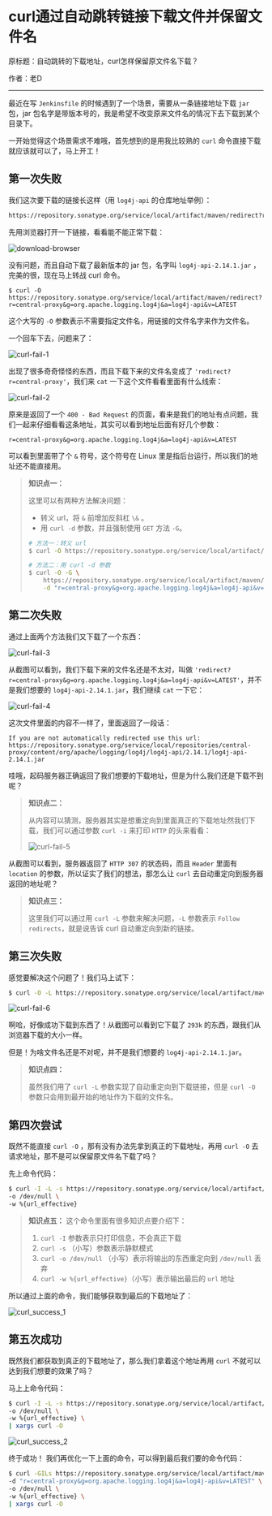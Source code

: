 # curl通过自动跳转链接下载文件并保留文件名

原标题：自动跳转的下载地址，curl怎样保留原文件名下载？

作者：老D

---

最近在写 `Jenkinsfile` 的时候遇到了一个场景，需要从一条链接地址下载 `jar` 包，jar 包名字是带版本号的，我是希望不改变原来文件名的情况下去下载到某个目录下。

一开始觉得这个场景需求不难哦，首先想到的是用我比较熟的 `curl` 命令直接下载就应该就可以了，马上开工！

## 第一次失败

我们这次要下载的链接长这样（用 `log4j-api` 的仓库地址举例）：

```sh
https://repository.sonatype.org/service/local/artifact/maven/redirect?r=central-proxy&g=org.apache.logging.log4j&a=log4j-api&v=LATEST
```

先用浏览器打开一下链接，看看能不能正常下载：

![download-browser](resources/download_browser.png)

没有问题，而且自动下载了最新版本的 jar 包，名字叫 `log4j-api-2.14.1.jar` ，完美的很，现在马上转战 curl 命令。

```ssh
$ curl -O https://repository.sonatype.org/service/local/artifact/maven/redirect?r=central-proxy&g=org.apache.logging.log4j&a=log4j-api&v=LATEST
```

这个大写的 `-O` 参数表示不需要指定文件名，用链接的文件名字来作为文件名。

一个回车下去，问题来了：

![curl-fail-1](resources/curl_fail_1.png)

出现了很多奇奇怪怪的东西，而且下载下来的文件名变成了 `'redirect?r=central-proxy'`，我们来 `cat` 一下这个文件看看里面有什么线索：

![curl-fail-2](resources/curl_fail_2.png)

原来是返回了一个 `400 - Bad Request` 的页面，看来是我们的地址有点问题，我们一起来仔细看看这条地址，其实可以看到地址后面有好几个参数：

`r=central-proxy&g=org.apache.logging.log4j&a=log4j-api&v=LATEST`

可以看到里面带了个 `&` 符号，这个符号在 Linux 里是指后台运行，所以我们的地址还不能直接用。

> **知识点一：**
> 
> 这里可以有两种方法解决问题：
>
> - 转义 url，将 `&` 前增加反斜杠 `\&` 。
> - 用 `curl -d` 参数，并且强制使用 `GET` 方法 `-G`。
>
> ```sh
> # 方法一：转义 url
> $ curl -O https://repository.sonatype.org/service/local/artifact/maven/redirect?r=central-proxy\&g=org.apache.logging.log4j\&a=log4j-api\&v=LATEST
> 
> # 方法二：用 curl -d 参数
> $ curl -O -G \
>     https://repository.sonatype.org/service/local/artifact/maven/redirect \
>     -d "r=central-proxy&g=org.apache.logging.log4j&a=log4j-api&v=LATEST"
> ```

## 第二次失败

通过上面两个方法我们又下载了一个东西：

![curl-fail-3](resources/curl_fail_3.png)

从截图可以看到，我们下载下来的文件名还是不太对，叫做 `'redirect?r=central-proxy&g=org.apache.logging.log4j&a=log4j-api&v=LATEST'`，并不是我们想要的 `log4j-api-2.14.1.jar`，我们继续 `cat` 一下它：

![curl-fail-4](resources/curl_fail_4.png)

这次文件里面的内容不一样了，里面返回了一段话：

```
If you are not automatically redirected use this url: https://repository.sonatype.org/service/local/repositories/central-proxy/content/org/apache/logging/log4j/log4j-api/2.14.1/log4j-api-2.14.1.jar
```

哇哦，起码服务器正确返回了我们想要的下载地址，但是为什么我们还是下载不到呢？

> **知识点二：**
> 
> 从内容可以猜测，服务器其实是想重定向到里面真正的下载地址然我们下载，我们可以通过参数 `curl -i` 来打印 `HTTP` 的头来看看：
>
> ![curl-fail-5](resources/curl_fail_5.png)

从截图可以看到，服务器返回了 `HTTP 307` 的状态码，而且 `Header` 里面有 `location` 的参数，所以证实了我们的想法，那怎么让 `curl` 去自动重定向到服务器返回的地址呢？

> **知识点三：**
>
> 这里我们可以通过用 `curl -L` 参数来解决问题，`-L` 参数表示 `Follow redirects`，就是说告诉 curl 自动重定向到新的链接。

## 第三次失败

感觉要解决这个问题了！我们马上试下：

```sh
$ curl -O -L https://repository.sonatype.org/service/local/artifact/maven/redirect?r=central-proxy\&g=org.apache.logging.log4j\&a=log4j-api\&v=LATEST
```

![curl-fail-6](resources/curl_fail_6.png)

啊哈，好像成功下载到东西了！从截图可以看到它下载了 `293k` 的东西，跟我们从浏览器下载的大小一样。

但是！为啥文件名还是不对呢，并不是我们想要的 `log4j-api-2.14.1.jar`。

> **知识点四：**
>
> 虽然我们用了 `curl -L` 参数实现了自动重定向到下载链接，但是 `curl -O` 参数只会用到最开始的地址作为下载的文件名。

## 第四次尝试

既然不能直接 `curl -O` ，那有没有办法先拿到真正的下载地址，再用 `curl -O` 去请求地址，那不是可以保留原文件名下载了吗？

先上命令代码：

```sh
$ curl -I -L -s https://repository.sonatype.org/service/local/artifact/maven/redirect?r=central-proxy\&g=org.apache.logging.log4j\&a=log4j-api\&v=LATEST \
-o /dev/null \
-w %{url_effective}
```

> **知识点五：**
> 这个命令里面有很多知识点要介绍下：
>
> 1. `curl -I` 参数表示只打印信息，不会真正下载
> 2. `curl -s` （小写）参数表示静默模式
> 3. `curl -o /dev/null` （小写）表示将输出的东西重定向到 `/dev/null` 丢弃
> 4. `curl -w %{url_effective}`（小写）表示输出最后的 `url` 地址

所以通过上面的命令，我们能够获取到最后的下载地址了：

![curl_success_1](resources/curl_success_1.png)

## 第五次成功

既然我们都获取到真正的下载地址了，那么我们拿着这个地址再用 `curl` 不就可以达到我们想要的效果了吗？

马上上命令代码：

```sh
$ curl -I -L -s https://repository.sonatype.org/service/local/artifact/maven/redirect?r=central-proxy\&g=org.apache.logging.log4j\&a=log4j-api\&v=LATEST \
-o /dev/null \
-w %{url_effective} \
| xargs curl -O
```

![curl_success_2](resources/curl_success_2.png)

终于成功！ 我们再优化一下上面的命令，可以得到最后我们要的命令代码：

```sh
$ curl -GILs https://repository.sonatype.org/service/local/artifact/maven/redirect \
-d "r=central-proxy&g=org.apache.logging.log4j&a=log4j-api&v=LATEST" \
-o /dev/null \
-w %{url_effective} \
| xargs curl -O
```
